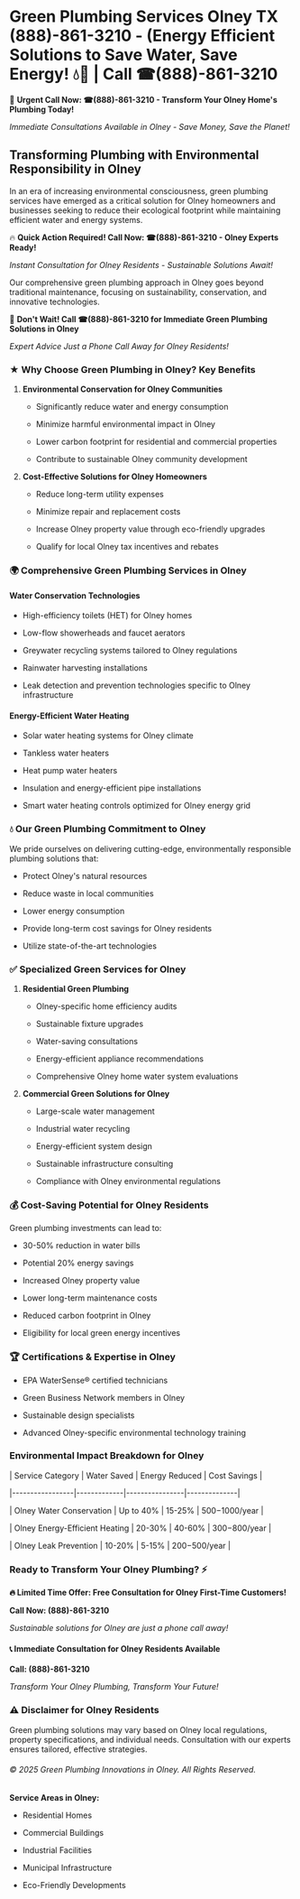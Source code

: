 # Green Plumbing Services Olney TX (888)-861-3210 - (Energy Efficient Solutions to Save Water, Save Energy! 💧🌿 | Call ☎(888)-861-3210

🚨 **Urgent Call Now: ☎(888)-861-3210 - Transform Your Olney Home's Plumbing Today!**
*Immediate Consultations Available in Olney - Save Money, Save the Planet!*

## Transforming Plumbing with Environmental Responsibility in Olney

In an era of increasing environmental consciousness, green plumbing services have emerged as a critical solution for Olney homeowners and businesses seeking to reduce their ecological footprint while maintaining efficient water and energy systems. 

🔥 **Quick Action Required! Call Now: ☎(888)-861-3210 - Olney Experts Ready!**
*Instant Consultation for Olney Residents - Sustainable Solutions Await!*

Our comprehensive green plumbing approach in Olney goes beyond traditional maintenance, focusing on sustainability, conservation, and innovative technologies.

🚨 **Don't Wait! Call ☎(888)-861-3210 for Immediate Green Plumbing Solutions in Olney**
*Expert Advice Just a Phone Call Away for Olney Residents!*

### ★ Why Choose Green Plumbing in Olney? Key Benefits

1. **Environmental Conservation for Olney Communities** 
   - Significantly reduce water and energy consumption
   - Minimize harmful environmental impact in Olney
   - Lower carbon footprint for residential and commercial properties
   - Contribute to sustainable Olney community development

2. **Cost-Effective Solutions for Olney Homeowners** 
   - Reduce long-term utility expenses
   - Minimize repair and replacement costs
   - Increase Olney property value through eco-friendly upgrades
   - Qualify for local Olney tax incentives and rebates

### 🌍 Comprehensive Green Plumbing Services in Olney

#### Water Conservation Technologies
- High-efficiency toilets (HET) for Olney homes
- Low-flow showerheads and faucet aerators
- Greywater recycling systems tailored to Olney regulations
- Rainwater harvesting installations
- Leak detection and prevention technologies specific to Olney infrastructure

#### Energy-Efficient Water Heating
- Solar water heating systems for Olney climate
- Tankless water heaters
- Heat pump water heaters
- Insulation and energy-efficient pipe installations
- Smart water heating controls optimized for Olney energy grid

### 💧 Our Green Plumbing Commitment to Olney

We pride ourselves on delivering cutting-edge, environmentally responsible plumbing solutions that:
- Protect Olney's natural resources
- Reduce waste in local communities
- Lower energy consumption
- Provide long-term cost savings for Olney residents
- Utilize state-of-the-art technologies

### ✅ Specialized Green Services for Olney

1. **Residential Green Plumbing**
   - Olney-specific home efficiency audits
   - Sustainable fixture upgrades
   - Water-saving consultations
   - Energy-efficient appliance recommendations
   - Comprehensive Olney home water system evaluations

2. **Commercial Green Solutions for Olney**
   - Large-scale water management
   - Industrial water recycling
   - Energy-efficient system design
   - Sustainable infrastructure consulting
   - Compliance with Olney environmental regulations

### 💰 Cost-Saving Potential for Olney Residents

Green plumbing investments can lead to:
- 30-50% reduction in water bills
- Potential 20% energy savings
- Increased Olney property value
- Lower long-term maintenance costs
- Reduced carbon footprint in Olney
- Eligibility for local green energy incentives

### 🏆 Certifications & Expertise in Olney

- EPA WaterSense® certified technicians
- Green Business Network members in Olney
- Sustainable design specialists
- Advanced Olney-specific environmental technology training

### Environmental Impact Breakdown for Olney

| Service Category | Water Saved | Energy Reduced | Cost Savings |
|-----------------|-------------|----------------|--------------|
| Olney Water Conservation | Up to 40% | 15-25% | $500-$1000/year |
| Olney Energy-Efficient Heating | 20-30% | 40-60% | $300-$800/year |
| Olney Leak Prevention | 10-20% | 5-15% | $200-$500/year |

### Ready to Transform Your Olney Plumbing? ⚡

**🔥 Limited Time Offer: Free Consultation for Olney First-Time Customers!**

**Call Now: (888)-861-3210**
*Sustainable solutions for Olney are just a phone call away!*

#### 📞 Immediate Consultation for Olney Residents Available

**Call: (888)-861-3210**
*Transform Your Olney Plumbing, Transform Your Future!*

### ⚠️ Disclaimer for Olney Residents

Green plumbing solutions may vary based on Olney local regulations, property specifications, and individual needs. Consultation with our experts ensures tailored, effective strategies.

###### © 2025 Green Plumbing Innovations in Olney. All Rights Reserved.

**Service Areas in Olney:** 
- Residential Homes
- Commercial Buildings
- Industrial Facilities
- Municipal Infrastructure
- Eco-Friendly Developments